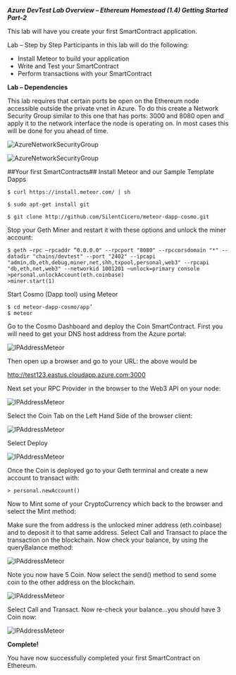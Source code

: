 ***Azure DevTest Lab Overview – Ethereum Homestead (1.4) Getting Started Part-2***

This lab will have you create your first SmartContract application.Lab – Step by Step Participants in this lab will do the following:

- Install Meteor to build your application- Write and Test your SmartContract- Perform transactions with your SmartContract**Lab – Dependencies**
This lab requires that certain ports be open on the Ethereum node accessible outside the private vnet in Azure.  To do this create a Network Security Group similar to this one that has ports: 3000 and 8080 open and apply it to the network interface the node is operating on.  In most cases this will be done for you ahead of time.

![AzureNetworkSecurityGroup](https://raw.githubusercontent.com/Azure/azure-blockchain-projects/master/baas-artifacts/linux-ethereum-homg/assets/netsecuritygroup.png)

![AzureNetworkSecurityGroup](https://raw.githubusercontent.com/Azure/azure-blockchain-projects/master/baas-artifacts/linux-ethereum-homg/assets/applytonic.png)##Your first SmartContracts##Install Meteor and our Sample Template Dapps
```$ curl https://install.meteor.com/ | sh
$ sudo apt-get install git
$ git clone http://github.com/SilentCicero/meteor-dapp-cosmo.git

```Stop your Geth Miner and restart it with these options and unlock the miner account:
```$ geth –rpc –rpcaddr “0.0.0.0" --rpcport "8080" --rpccorsdomain "*" --datadir "chains/devtest" --port "2402" --ipcapi "admin,db,eth,debug,miner,net,shh,txpool,personal,web3" --rpcapi "db,eth,net,web3" --networkid 1001201 –unlock=primary console>personal.unlockAccount(eth.coinbase)>miner.start(1)
```Start Cosmo (Dapp tool) using Meteor```$ cd meteor-dapp-cosmo/app’$ meteor ```Go to the Cosmo Dashboard and deploy the Coin SmartContract.  First you will need to get your DNS host address from the Azure portal:![IPAddressMeteor](https://raw.githubusercontent.com/Azure/azure-blockchain-projects/master/baas-artifacts/linux-ethereum-homg/assets/ipmeteor.png)

Then open up a browser and go to your URL: the above would be 

http://test123.eastus.cloudapp.azure.com:3000Next set your RPC Provider in the browser to the Web3 API on your node:![IPAddressMeteor](https://raw.githubusercontent.com/Azure/azure-blockchain-projects/master/baas-artifacts/linux-ethereum-homg/assets/rpcprovider.png)

Select the Coin Tab on the Left Hand Side of the browser client:

![IPAddressMeteor](https://raw.githubusercontent.com/Azure/azure-blockchain-projects/master/baas-artifacts/linux-ethereum-homg/assets/coin.png)

Select Deploy![IPAddressMeteor](https://raw.githubusercontent.com/Azure/azure-blockchain-projects/master/baas-artifacts/linux-ethereum-homg/assets/coindeploy.png)Once the Coin is deployed go to your Geth terminal and create a new account to transact with:
``> personal.newAccount()``Now to Mint some of your CryptoCurrency which back to the browser and select the Mint method:

Make sure the from address is the unlocked miner address (eth.coinbase) and to deposit it to that same address.  Select Call and Transact to place the transaction on the blockchain.Now check your balance, by using the queryBalance method:

![IPAddressMeteor](https://raw.githubusercontent.com/Azure/azure-blockchain-projects/master/baas-artifacts/linux-ethereum-homg/assets/balance.png)
Note you now have 5 Coin.  Now select the send() method to send some coin to the other address on the blockchain.  ![IPAddressMeteor](https://raw.githubusercontent.com/Azure/azure-blockchain-projects/master/baas-artifacts/linux-ethereum-homg/assets/send.png)Select Call and Transact.  Now re-check your balance…you should have 3 Coin now:![IPAddressMeteor](https://raw.githubusercontent.com/Azure/azure-blockchain-projects/master/baas-artifacts/linux-ethereum-homg/assets/recheck.png)

**Complete!**

You have now successfully completed your first SmartContract on Ethereum.